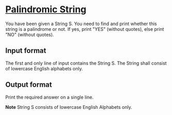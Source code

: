 # [Palindromic String][link]

You have been given a String S. You need to find and print whether this string is a palindrome or not. If yes, print "YES" (without quotes), else print "NO" (without quotes).

## Input format

The first and only line of input contains the String S. The String shall consist of lowercase English alphabets only.

## Output format

Print the required answer on a single line.

**Note** String S consists of lowercase English Alphabets only.

[link]: https://www.hackerearth.com/practice/basic-programming/input-output/basics-of-input-output/practice-problems/algorithm/palindrome-check-2/
